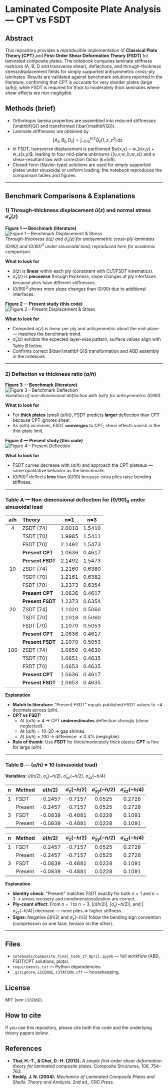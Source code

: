 # Laminated Composite Plate Analysis — CPT vs FSDT

## Abstract
This repository provides a reproducible implementation of **Classical Plate Theory (CPT)** and **First-Order Shear Deformation Theory (FSDT)** for laminated composite plates. The notebook computes laminate stiffness matrices (A, B, D and transverse shear), deflections, and through-thickness stress/displacement fields for simply supported antisymmetric cross-ply laminates. Results are validated against benchmark solutions reported in the literature, confirming that CPT is accurate for very slender plates (large \(a/h\)), while FSDT is required for thick to moderately thick laminates where shear effects are non-negligible.

## Methods (brief)
- Orthotropic lamina properties are assembled into reduced stiffnesses \(\mathbf{Q}\) and transformed \(\bar{\mathbf{Q}}\).
- Laminate stiffnesses are obtained by
$$[A_{ij}, B_{ij}, D_{ij}] = \int_{-h/2}^{h/2} \bar{Q}_{ij}(1, z, z^2)\,dz$$
- In FSDT, transverse displacement is partitioned \$w(x,y) = w_b(x,y) + w_s(x,y)$, leading to four mid-plane unknowns \((u,v,w_b,w_s)\) and a shear-resultant law with correction factor \(k=5/6\).
- Closed-form (Navier-type) solutions are used for simply supported plates under sinusoidal or uniform loading; the notebook reproduces the comparison tables and figures.


---
## Benchmark Comparisons & Explanations

### 1) Through-thickness displacement $\bar{u}(z)$ and normal stress $\bar{\sigma}_x(z)$

**Figure 1 — Benchmark (literature)**  
![Figure 1 – Benchmark Displacement & Stress](1.png)  
*Through-thickness $\bar{u}(z)$ and $\bar{\sigma}_x(z)$ for antisymmetric cross-ply laminates (0/90) and $(0/90)^3$ under sinusoidal load; reproduced here for academic comparison.*

**What to look for**
- $\bar{u}(z)$ is **linear** within each ply (consistent with CLT/FSDT kinematics).
- $\bar{\sigma}_x(z)$ is **piecewise** through thickness; slope changes at ply interfaces because plies have different stiffnesses.
- $(0/90)^3$ shows more slope changes than $(0/90)$ due to additional interfaces.

**Figure 2 — Present study (this code)**  
![Figure 2 – Present Displacement & Stress](2.png)

**What to look for**
- Computed $\bar{u}(z)$ is linear per ply and antisymmetric about the mid-plane — matches the benchmark trend.
- $\bar{\sigma}_x(z)$ exhibits the expected layer-wise pattern; surface values align with Table B below.
- Confirms correct $\bar{\mathbf Q}$ transformation and ABD assembly in the notebook.

---

### 2) Deflection vs thickness ratio $(a/h)$

**Figure 3 — Benchmark (literature)**  
![Figure 3 – Benchmark Deflection](3.png)  
*Variation of non-dimensional deflection with $(a/h)$ for antisymmetric $(0/90)$.*

**What to look for**
- For **thick plates** (small $(a/h)$), FSDT predicts **larger** deflection than CPT because CPT ignores shear.
- As $(a/h)$ increases, FSDT **converges** to CPT; shear effects vanish in the thin-plate limit.

**Figure 4 — Present study (this code)**  
![Figure 4 – Present Deflection](4.png)

**What to look for**
- FSDT curves decrease with $(a/h)$ and approach the CPT plateaus — same qualitative behavior as the benchmark.
- $(0/90)^3$ deflects **less** than $(0/90)$ because extra plies raise bending stiffness.

---

### Table A — Non-dimensional deflection for $(0/90)_n$ under sinusoidal load

| a/h | Theory          | n=1    | n=3    |
|:---:|:----------------|:------:|:------:|
|  4  | ZSDT [74]       | 2.0010 | 1.5410 |
|     | TSDT [70]       | 1.9985 | 1.5411 |
|     | FSDT [70]       | 2.1492 | 1.5473 |
|     | **Present CPT** | 1.0636 | 0.4617 |
|     | **Present FSDT**| 2.1492 | 1.5473 |
| 10  | ZSDT [74]       | 1.2160 | 0.6380 |
|     | TSDT [70]       | 1.2161 | 0.6382 |
|     | FSDT [70]       | 1.2373 | 0.6354 |
|     | **Present CPT** | 1.0636 | 0.4617 |
|     | **Present FSDT**| 1.2373 | 0.6354 |
| 20  | ZSDT [74]       | 1.1020 | 0.5060 |
|     | TSDT [70]       | 1.1018 | 0.5060 |
|     | FSDT [70]       | 1.1070 | 0.5053 |
|     | **Present CPT** | 1.0636 | 0.4617 |
|     | **Present FSDT**| 1.1070 | 0.5053 |
| 100 | ZSDT [74]       | 1.0650 | 0.4630 |
|     | TSDT [70]       | 1.0651 | 0.4635 |
|     | FSDT [70]       | 1.0653 | 0.4635 |
|     | **Present CPT** | 1.0636 | 0.4617 |
|     | **Present FSDT**| 1.0653 | 0.4635 |

**Explanation**
- **Match to literature:** “Present FSDT” equals published FSDT values to ~4 decimals across $(a/h)$.
- **CPT vs FSDT:**  
  - At $(a/h)=4$ → CPT **underestimates** deflection strongly (shear neglected).  
  - At $(a/h)=10$–$20$ → gap shrinks.  
  - At $(a/h)=100$ → difference $\le 0.4\%$ (negligible).
- **Rule of thumb:** Use **FSDT** for thick/moderately thick plates; **CPT** is fine for large $(a/h)$.

---
### Table B — (a/h) = 10 (sinusoidal load)

**Variables:** $\bar{u}(h/2)$, $\bar{\sigma}_x(-h/2)$, $\bar{\sigma}_{xy}(-h/2)$, $\bar{\sigma}_{xz}(-h/4)$

| n | Method  | $\bar{u}(h/2)$ | $\bar{\sigma}_x(-h/2)$ | $\bar{\sigma}_{xy}(-h/2)$ | $\bar{\sigma}_{xz}(-h/4)$ |
|:-:|:--------|:--------------:|:----------------------:|:-------------------------:|:-------------------------:|
| 1 | FSDT    |    -0.2457     |        -0.7157         |          0.0525           |           0.2728          |
|   | Present |    -0.2457     |        -0.7157         |          0.0525           |           0.2728          |
| 3 | FSDT    |    -0.0839     |        -0.4881         |          0.0228           |           0.1091          |
|   | Present |    -0.0839     |        -0.4881         |          0.0228           |           0.1091          |


| n | Method  | $\bar{u}(h/2)$ | $\bar{\sigma}_x(-h/2)$ | $\bar{\sigma}_{xy}(-h/2)$ | $\bar{\sigma}_{xz}(-h/4)$ |
|:-:|:--------|:--------------:|:----------------------:|:-------------------------:|:-------------------------:|
| 1 | FSDT    |    -0.2457     |        -0.7157         |          0.0525           |           0.2728          |
|   | Present |    -0.2457     |        -0.7157         |          0.0525           |           0.2728          |
| 3 | FSDT    |    -0.0839     |        -0.4881         |          0.0228           |           0.1091          |
|   | Present |    -0.0839     |        -0.4881         |          0.0228           |           0.1091          |

**Explanation**
- **Identity check:** “Present” matches FSDT exactly for both $n=1$ and $n=3$ → stress recovery and nondimensionalization are correct.
- **Ply-count effect:** From $n=1$ to $n=3$, $\left|\bar{u}(h/2)\right|$, $\left|\bar{\sigma}_x(-h/2)\right|$, and $\left|\bar{\sigma}_{xz}(-h/4)\right|$ decrease — more plies $\Rightarrow$ higher stiffness.
- **Signs:** Negative $\bar{u}(h/2)$ and $\bar{\sigma}_x(-h/2)$ follow the bending sign convention (compression on one face, tension on the other).

---

## Files
- `notebooks/Composite_Final_Code_17_April.ipynb` — full workflow (ABD, FSDT/CPT solutions, plots).
- `requirements.txt` — Python dependencies.
- `.gitignore`, `LICENSE`, `CITATION.cff` — housekeeping.

## License
MIT (see `LICENSE`).

## How to cite
If you use this repository, please cite both this code and the underlying theory papers below.

## References
- **Thai, H.-T., & Choi, D.-H. (2013).** *A simple first-order shear deformation theory for laminated composite plates.* Composite Structures, 106, 754–763.
- **Reddy, J. N. (2004).** *Mechanics of Laminated Composite Plates and Shells: Theory and Analysis.* 2nd ed., CRC Press.
